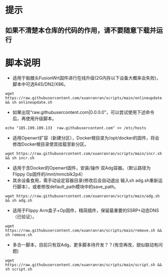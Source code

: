 # 提示
## 如果不清楚本仓库的代码的作用，请不要随意下载并运行
# 脚本说明
- 适用于骷髅头FusionWrt固件进行在线升级(2G内存以下设备大概率会失败)，脚本中可选R4S/DN2/X86。
```
wget https://raw.githubusercontent.com/xuanranran/scripts/main/onlineupdate.sh && sh onlineupdate.sh
```
 - 如果出现“raw.githubusercontent.com|0.0.0.0”，可以尝试使用下述命令后，再使用升级脚本。
```
echo "185.199.109.133  raw.githubusercontent.com" >> /etc/hosts
```
- 适用Openwrt扩容（新建分区），Docker根目录为/opt/docker的固件，将会修改Docker根目录使其挂载至新分区。
```
wget https://raw.githubusercontent.com/xuanranran/scripts/main/incr.sh && sh incr.sh
```
- 适用于含Docker的Openwrt固件，安装/操作 双Adg容器。（默认路径为Flippy Op固件的/mnt/mmcblk2p4）
- 其余设备食用，需手动设定容器目录(修改后会自动退出 输入sh adg.sh重新运行脚本），或者修改default_path模块中的save_path。
```
wget https://raw.githubusercontent.com/xuanranran/scripts/main/adg.sh && sh adg.sh
```
- 适用于Flippy Arm盒子+Op固件，精简插件，保留最重要的SSRP+动态DNS（已验证）。
```
wget https://raw.githubusercontent.com/xuanranran/scripts/main/remove.sh && sh remove.sh
```
- 多合一脚本，目前只有双Adg，更多脚本待开发？？(有空再改，貌似联动有问题)
```
wget https://raw.githubusercontent.com/xuanranran/scripts/main/script.sh && sh script.sh
```
